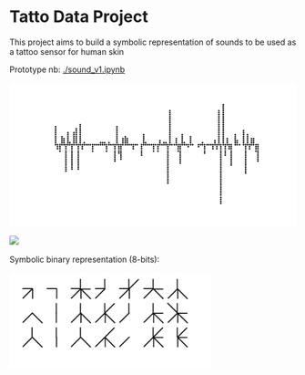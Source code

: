 # Tatto Data Project

This project aims to build a symbolic representation of sounds to be used as a tattoo sensor for human skin

Prototype nb: <a href='./sound_v1.ipynb'>./sound_v1.ipynb</a>


<img src="./points_01.png"></img>



<img src="./psmall_dots_10.png"></img>


Symbolic binary representation (8-bits): 

<img src="./symb_sound.jpg" width="70%"></img>
